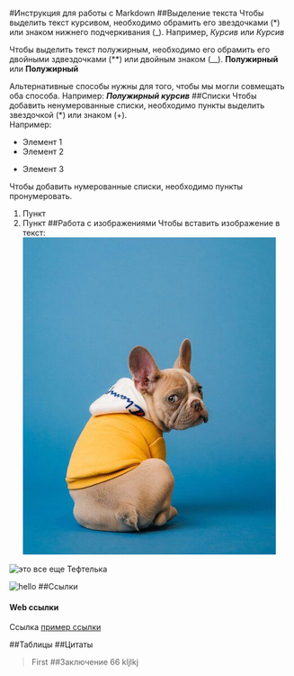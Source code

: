 #Инструкция для работы с Markdown
##Выделение текста
Чтобы выделить текст курсивом, необходимо обрамить его звездочками (*) или знаком нижнего подчеркивания (_). Например, *Курсив* или _Курсив_

Чтобы выделить текст полужирным, необходимо его обрамить его двойными здвездочками (**) или двойным знаком (__). **Полужирный** или __Полужирный__

Альтернативные способы нужны для того, чтобы мы могли совмещать оба способа. Например: _**Полужирный курсив**_
##Списки 
Чтобы добавить ненумерованные списки, необходимо пункты выделить звездочкой (*) или знаком (+).  
Например:
* Элемент 1 
* Элемент 2 
+ Элемент 3

Чтобы добавить нумерованные списки, необходимо пункты пронумеровать.
1. Пункт
2. Пункт 
##Работа с изображениями 
Чтобы вставить изображение в текст: 
![Привет, это тефтелька](22fec3fc9dbc97179b2ff33ff3ffddc7.jpg)

![это все еще Тефтелька](../Teftelka.jpg)

![hello](../Тефтелька%202.jpg)
##Ссылки 
#### Web ссылки
Ссылка [пример ссылки](https://google.com)

##Таблицы 
##Цитаты
>First
##Заключение 
66
kljlkj



